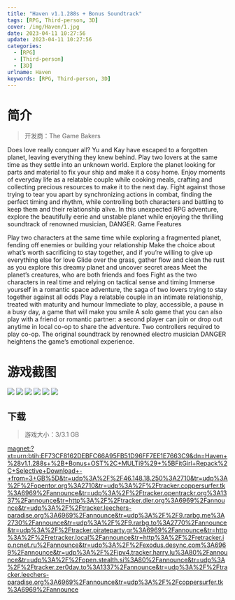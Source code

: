 ```yaml
---
title: "Haven v1.1.288s + Bonus Soundtrack"
tags: [RPG, Third-person, 3D]
cover: /img/Haven/1.jpg
date: 2023-04-11 10:27:56
update: 2023-04-11 10:27:56
categories: 
  - [RPG]
  - [Third-person]
  - [3D]
urlname: Haven
keywords: [RPG, Third-person, 3D]
---
```

# 简介

> 开发商：The Game Bakers

Does love really conquer all?
Yu and Kay have escaped to a forgotten planet, leaving everything they knew behind.
Play two lovers at the same time as they settle into an unknown world. Explore the planet looking for parts and material to fix your ship and make it a cosy home. Enjoy moments of everyday life as a relatable couple while cooking meals, crafting and collecting precious resources to make it to the next day.
Fight against those trying to tear you apart by synchronizing actions in combat, finding the perfect timing and rhythm, while controlling both characters and battling to keep them and their relationship alive.
In this unexpected RPG adventure, explore the beautifully eerie and unstable planet while enjoying the thrilling soundtrack of renowned musician, DANGER.
Game Features

Play two characters at the same time while exploring a fragmented planet, fending off enemies or building your relationship
Make the choice about what’s worth sacrificing to stay together, and if you’re willing to give up everything else for love
Glide over the grass, gather flow and clean the rust as you explore this dreamy planet and uncover secret areas
Meet the planet’s creatures, who are both friends and foes
Fight as the two characters in real time and relying on tactical sense and timing
Immerse yourself in a romantic space adventure, the saga of two lovers trying to stay together against all odds
Play a relatable couple in an intimate relationship, treated with maturity and humour
Immediate to play, accessible, a pause in a busy day, a game that will make you smile
A solo game that you can also play with a friend or romantic partner: a second player can join or drop out anytime in local co-op to share the adventure. Two controllers required to play co-op.
The original soundtrack by renowned electro musician DANGER heightens the game’s emotional experience.

# 游戏截图

![](/img/Haven/2.jpg)
![](/img/Haven/3.jpg)
![](/img/Haven/4.jpg)
![](/img/Haven/5.jpg)
![](/img/Haven/6.jpg)
![](/img/Haven/7.jpg)


## 下载

> 游戏大小：3/3.1 GB

[magnet:?xt=urn:btih:EF73CF8162DEBFC66A95FB51D96FF7EE1E7663C9&amp;dn=Haven+%28v1.1.288s+%2B+Bonus+OST%2C+MULTi9%29+%5BFitGirl+Repack%2C+Selective+Download+-+from+3+GB%5D&amp;tr=udp%3A%2F%2F46.148.18.250%3A2710&amp;tr=udp%3A%2F%2Fopentor.org%3A2710&amp;tr=udp%3A%2F%2Ftracker.coppersurfer.tk%3A6969%2Fannounce&amp;tr=udp%3A%2F%2Ftracker.opentrackr.org%3A1337%2Fannounce&amp;tr=http%3A%2F%2Ftracker.dler.org%3A6969%2Fannounce&amp;tr=udp%3A%2F%2Ftracker.leechers-paradise.org%3A6969%2Fannounce&amp;tr=udp%3A%2F%2F9.rarbg.me%3A2730%2Fannounce&amp;tr=udp%3A%2F%2F9.rarbg.to%3A2770%2Fannounce&amp;tr=udp%3A%2F%2Ftracker.pirateparty.gr%3A6969%2Fannounce&amp;tr=http%3A%2F%2Fretracker.local%2Fannounce&amp;tr=http%3A%2F%2Fretracker.ip.ncnet.ru%2Fannounce&amp;tr=udp%3A%2F%2Fexodus.desync.com%3A6969%2Fannounce&amp;tr=udp%3A%2F%2Fipv4.tracker.harry.lu%3A80%2Fannounce&amp;tr=udp%3A%2F%2Fopen.stealth.si%3A80%2Fannounce&amp;tr=udp%3A%2F%2Ftracker.zer0day.to%3A1337%2Fannounce&amp;tr=udp%3A%2F%2Ftracker.leechers-paradise.org%3A6969%2Fannounce&amp;tr=udp%3A%2F%2Fcoppersurfer.tk%3A6969%2Fannounce](magnet:?xt=urn:btih:EF73CF8162DEBFC66A95FB51D96FF7EE1E7663C9&amp;dn=Haven+%28v1.1.288s+%2B+Bonus+OST%2C+MULTi9%29+%5BFitGirl+Repack%2C+Selective+Download+-+from+3+GB%5D&amp;tr=udp%3A%2F%2F46.148.18.250%3A2710&amp;tr=udp%3A%2F%2Fopentor.org%3A2710&amp;tr=udp%3A%2F%2Ftracker.coppersurfer.tk%3A6969%2Fannounce&amp;tr=udp%3A%2F%2Ftracker.opentrackr.org%3A1337%2Fannounce&amp;tr=http%3A%2F%2Ftracker.dler.org%3A6969%2Fannounce&amp;tr=udp%3A%2F%2Ftracker.leechers-paradise.org%3A6969%2Fannounce&amp;tr=udp%3A%2F%2F9.rarbg.me%3A2730%2Fannounce&amp;tr=udp%3A%2F%2F9.rarbg.to%3A2770%2Fannounce&amp;tr=udp%3A%2F%2Ftracker.pirateparty.gr%3A6969%2Fannounce&amp;tr=http%3A%2F%2Fretracker.local%2Fannounce&amp;tr=http%3A%2F%2Fretracker.ip.ncnet.ru%2Fannounce&amp;tr=udp%3A%2F%2Fexodus.desync.com%3A6969%2Fannounce&amp;tr=udp%3A%2F%2Fipv4.tracker.harry.lu%3A80%2Fannounce&amp;tr=udp%3A%2F%2Fopen.stealth.si%3A80%2Fannounce&amp;tr=udp%3A%2F%2Ftracker.zer0day.to%3A1337%2Fannounce&amp;tr=udp%3A%2F%2Ftracker.leechers-paradise.org%3A6969%2Fannounce&amp;tr=udp%3A%2F%2Fcoppersurfer.tk%3A6969%2Fannounce)